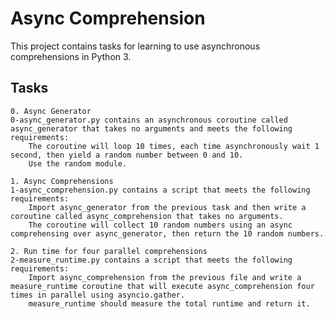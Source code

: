 # Async Comprehension
 This project contains tasks for learning to use asynchronous comprehensions in Python 3.

## Tasks

    0. Async Generator
    0-async_generator.py contains an asynchronous coroutine called async_generator that takes no arguments and meets the following requirements:
        The coroutine will loop 10 times, each time asynchronously wait 1 second, then yield a random number between 0 and 10.
        Use the random module.

    1. Async Comprehensions
    1-async_comprehension.py contains a script that meets the following requirements:
        Import async_generator from the previous task and then write a coroutine called async_comprehension that takes no arguments.
        The coroutine will collect 10 random numbers using an async comprehensing over async_generator, then return the 10 random numbers.

    2. Run time for four parallel comprehensions
    2-measure_runtime.py contains a script that meets the following requirements:
        Import async_comprehension from the previous file and write a measure_runtime coroutine that will execute async_comprehension four times in parallel using asyncio.gather.
        measure_runtime should measure the total runtime and return it.


